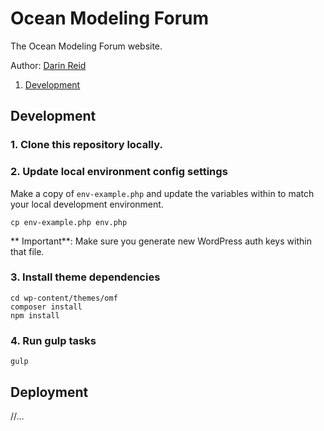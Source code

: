 # Ocean Modeling Forum
The Ocean Modeling Forum website.

Author: [Darin Reid](http://elcontraption.com/)

1. [Development](#development)

## Development

### 1. Clone this repository locally.

### 2. Update local environment config settings
Make a copy of `env-example.php` and update the variables within to match your local development environment.

```
cp env-example.php env.php
```

** Important**: Make sure you generate new WordPress auth keys within that file.

### 3. Install theme dependencies

```
cd wp-content/themes/omf
composer install
npm install
```

### 4. Run gulp tasks

```
gulp
```

## Deployment
//...
